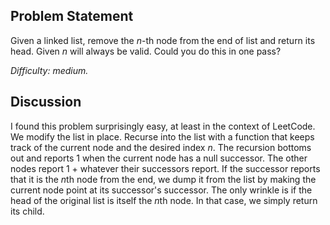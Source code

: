 Problem Statement
-----------------

Given a linked list, remove the *n*-th node from the end of list and return its
head. Given *n* will always be valid. Could you do this in one pass?

*Difficulty: medium.*

Discussion
----------

I found this problem surprisingly easy, at least in the context of LeetCode. We
modify the list in place. Recurse into the list with a function that keeps track
of the current node and the desired index *n*. The recursion bottoms out and
reports 1 when the current node has a null successor. The other nodes report 1 +
whatever their successors report. If the successor reports that it is the *n*th
node from the end, we dump it from the list by making the current node point at
its successor's successor. The only wrinkle is if the head of the original list
is itself the *n*th node. In that case, we simply return its child.

